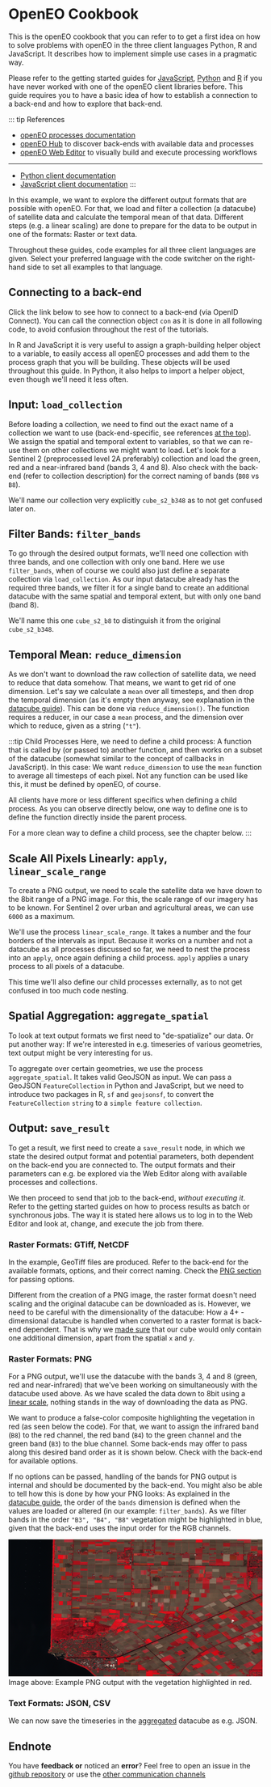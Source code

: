 # OpenEO Cookbook

This is the openEO cookbook that you can refer to to get a first idea on how to solve problems with openEO in the three client languages Python, R and JavaScript. It describes how to implement simple use cases in a pragmatic way.

Please refer to the getting started guides for [JavaScript](../javascript/index.md), [Python](../python/index.md) and [R](../r/index.md) if you have never worked with one of the openEO client libraries before. This guide requires you to have a basic idea of how to establish a connection to a back-end and how to explore that back-end.

::: tip References
* [openEO processes documentation](../processes.md)
* [openEO Hub](https://hub.openeo.org) to discover back-ends with available data and processes
* [openEO Web Editor](https://editor.openeo.org) to visually build and execute processing workflows
_____________________
* [Python client documentation](https://open-eo.github.io/openeo-python-client/index.html)
* [JavaScript client documentation](https://open-eo.github.io/openeo-js-client/1.3.1/index.html)
:::

In this example, we want to explore the different output formats that are possible with openEO. For that, we load and filter a collection (a datacube) of satellite data and calculate the temporal mean of that data. Different steps (e.g. a linear scaling) are done to prepare for the data to be output in one of the formats: Raster or text data.

Throughout these guides, code examples for all three client languages are given. Select your preferred language with the code switcher on the right-hand side to set all examples to that language.

## Connecting to a back-end

Click the link below to see how to connect to a back-end (via OpenID Connect). You can call the connection object `con` as it is done in all following code, to avoid confusion throughout the rest of the tutorials.

<CodeSwitcher>
<template v-slot:py>

[Getting started: Authentication](../python/#openid-connect-authentication)

</template>

<template v-slot:r>

[Getting started: Authentication](../r/#openid-connect-authentication)

</template>

<template v-slot:js>

[Getting started: Authentication](../javascript/#openid-connect-authentication)

</template>

</CodeSwitcher>

In R and JavaScript it is very useful to assign a graph-building helper object to a variable, to easily access all openEO processes and add them to the process graph that you will be building. These objects will be used throughout this guide. In Python, it also helps to import a helper object, even though we'll need it less often.

<CodeSwitcher>
<template v-slot:py>

```python
# import ProcessBuilder functions
from openeo.processes import ProcessBuilder
```

**Note:** Many functions in _child processes_ (see below), are instances of this `ProcessBuilder` import.

</template>
<template v-slot:r>

```r
# assign the graph-building helper object to "p" for easy access to all openEO processes, see > ?processes()
p <- processes()
```

**Note:** In all R code, `p` is used to select openEO processes.

</template>
<template v-slot:js>

```js
// assign the graph-building helper object to "builder" for easy access to all openEO processes
var builder = await con.buildProcess();
```

**Note:** In all JavaScript code, `builder` is used to select openEO processes.

</template>
</CodeSwitcher>

## Input: `load_collection`

Before loading a collection, we need to find out the exact name of a collection we want to use (back-end-specific, see references [at the top](#openeo-cookbook)). We assign the spatial and temporal extent to variables, so that we can re-use them on other collections we might want to load. Let's look for a Sentinel 2 (preprocessed level 2A preferably) collection and load the green, red and a near-infrared band (bands 3, 4 and 8). Also check with the back-end (refer to collection description) for the correct naming of bands (`B08` vs `B8`).

We'll name our collection very explicitly `cube_s2_b348` as to not get confused later on.

<CodeSwitcher>
<template v-slot:py>

```python
# make dictionary, containing bounding box
urk = {"west": 5.5661, "south": 52.6457, "east": 5.7298, "north": 52.7335}
# make list, containing the temporal interval
t = ["2021-04-26", "2021-04-30"]

# load first datacube
cube_s2_b348 = con.load_collection(
    "SENTINEL2_L2A_SENTINELHUB",
    spatial_extent = urk,
    temporal_extent = t,
    bands = ["B3", "B4", "B8"]
)
```

</template>
<template v-slot:r>

```r
# create variables for loading collection
urk <- list(west = 5.5661, south = 52.6457, east = 5.7298, north = 52.7335)

t <- c("2021-04-26", "2021-04-30")

# load first datacube
cube_s2_b348 <- p$load_collection(
  id = "SENTINEL2_L2A_SENTINELHUB",
  spatial_extent = urk,
  temporal_extent = t,
  bands=c("B3", "B4", "B8")
)
```

</template>
<template v-slot:js>

```js
// make spatial and temporal extent
let urk = {"west": 5.5661, "south": 52.6457, "east": 5.7298, "north": 52.7335};

let t = ["2021-04-26", "2021-04-30"];   

// load first cube
var cube_s2_b348 = builder.load_collection(
    "SENTINEL2_L2A_SENTINELHUB",
    urk,
    t,
    ["B3", "B4", "B8"]
);
```

**Note:** JavaScript doesn't use parameter names (like Python and R), so the parameters need to be in the order that they are defined in the [openEO processes documentation](../processes.md).

</template>
</CodeSwitcher>

## Filter Bands: `filter_bands`

To go through the desired output formats, we'll need one collection with three bands, and one collection with only one band. Here we use `filter_bands`, when of course we could also just define a separate collection via `load_collection`. As our input datacube already has the required three bands, we filter it for a single band to create an additional datacube with the same spatial and temporal extent, but with only one band (band 8). 

We'll name this one `cube_s2_b8` to distinguish it from the original `cube_s2_b348`.

<CodeSwitcher>
<template v-slot:py>

```python
# filter for band 8
cube_s2_b8 = cube_s2_b348.filter_bands(bands = ["B8"])
```

</template>
<template v-slot:r>

```r
# filter for band 8
cube_s2_b8 <- p$filter_bands(data = cube_s2_b348, bands = c("B8"))
```

</template>
<template v-slot:js>

```js
// filter for band 8
var cube_s2_b8 = builder.filter_bands(cube_s2_b348, ["B08"])
```

</template>
</CodeSwitcher>

## Temporal Mean: `reduce_dimension`

As we don't want to download the raw collection of satellite data, we need to reduce that data somehow. That means, we want to get rid of one dimension. Let's say we calculate a `mean` over all timesteps, and then drop the temporal dimension (as it's empty then anyway, see explanation in the [datacube guide](../datacubes.md#reduce)). This can be done via `reduce_dimension()`. The function requires a reducer, in our case a `mean` process, and the dimension over which to reduce, given as a string (`"t"`). 

:::tip Child Processes
Here, we need to define a child process: A function that is called by (or passed to) another function, and then works on a subset of the datacube (somewhat similar to the concept of callbacks in JavaScript). In this case: We want `reduce_dimension` to use the `mean` function to average all timesteps of each pixel. Not any function can be used like this, it must be defined by openEO, of course.

All clients have more or less different specifics when defining a child process. As you can observe directly below, one way to define one is to define the function directly inside the parent process.

For a more clean way to define a child process, see the chapter below.
:::

<CodeSwitcher>
<template v-slot:py>

```python
# reduce all timesteps
# mean_time() is a shortcut function
cube_s2_b8_red = cube_s2_b8.mean_time()

# alternatively, 'reduce_dimension' can be used
cube_s2_b8_red = cube_s2_b8.reduce_dimension(dimension="t", reducer="mean")

# additionally, reduce second collection
cube_s2_b348_red = cube_s2_b348.mean_time()
```

**Note:** In python, the child process can be a string.

</template>
<template v-slot:r>

```r
# reduce dimension, first collection
cube_s2_b8_red <- p$reduce_dimension(data = cube_s2_b8, reducer = function(data, context) { p$mean(data) }, dimension = "t")

# reduce, second collection
cube_s2_b348_red <- p$reduce_dimension(data = cube_s2_b348, reducer = function(data, context) { p$mean(data) }, dimension = "t")
```

**Note:** In R, we can select a child process from the `p` helper object.

</template>
<template v-slot:js>

```js
// reduce dimension
var cube_s2_b8_red = builder.reduce_dimension(cube_s2_b8, (data, _, child) => child.mean(data), "t");

// second collection
var cube_s2_b348_red = builder.reduce_dimension(cube_s2_b348, (data, _, child) => child.mean(data), "t");
```

**Note:** In JavaScript, arrow functions can be used as child processes.

</template>
</CodeSwitcher>

## Scale All Pixels Linearly: `apply`, `linear_scale_range`

To create a PNG output, we need to scale the satellite data we have down to the 8bit range of a PNG image. For this, the scale range of our imagery has to be known. For Sentinel 2 over urban and agricultural areas, we can use `6000` as a maximum.

We'll use the process `linear_scale_range`. It takes a number and the four borders of the intervals as input. Because it works on a number and not a datacube as all processes discussed so far, we need to nest the process into an `apply`, once again defining a child process. `apply` applies a unary process to all pixels of a datacube.

This time we'll also define our child processes externally, as to not get confused in too much code nesting.

<CodeSwitcher>
<template v-slot:py>

```python
# define child process, use ProcessBuilder
def scale_(x: ProcessBuilder):
    return x.linear_scale_range(0, 6000, 0, 255)

# apply scale_ to all pixels
cube_s2_b348_red_lin = cube_s2_b348_red.apply(scale_)
```

**Resource:** Refer to the [Python client documentation](https://open-eo.github.io/openeo-python-client/processes.html#processes-with-child-callbacks) to learn more about child processes in Python.

</template>
<template v-slot:r>

```r
# define child process
scale_ <- function(x, context) {
  p$linear_scale_range(x, inputMin = 0, inputMax = 6000, outputMin = 0, outputMax = 255)
}

# apply scale range to all pixels
cube_s2_b348_red_lin <- p$apply(data = cube_s2_b348_red, process = scale_)
```

</template>
<template v-slot:js>

```js
// define child process (long way)
var scale_ = function(x, context) {
    return this.linear_scale_range(x, 0, 6000, 0, 255)
}

// we could also use an arrow function here to abbreviate
// var scale_ = (x, context, child) => child.linear_scale_range(x, 0, 6000, 0, 255)

// apply child process to all pixels
var cube_s2_b348_red_lin = builder.apply(cube_s2_b348_red, scale_);
```

**Note:** Given the two ways of defining a child process above, we can see that in the long way, the builder is available as `this`, while in arrow functions, it has to be passed as the last argument (here called `child`).

</template>
</CodeSwitcher>

## Spatial Aggregation: `aggregate_spatial`

To look at text output formats we first need to "de-spatialize" our data. Or put another way: If we're interested in e.g. timeseries of various geometries, text output might be very interesting for us.

To aggregate over certain geometries, we use the process `aggregate_spatial`. It takes valid GeoJSON as input. We can pass a GeoJSON `FeatureCollection` in Python and JavaScript, but we need to introduce two packages in R, `sf` and `geojsonsf`, to convert the `FeatureCollection` `string` to a `simple feature collection`.

<CodeSwitcher>
<template v-slot:py>

```python
# polygons as (geojson) dict
pols = { "type": "FeatureCollection", "features": [ { "type": "Feature", "properties": {}, "geometry": { "type": "Polygon", "coordinates": [ [ [ 5.636715888977051, 52.6807532675943 ], [ 5.629441738128662, 52.68157281641395 ], [ 5.633561611175536, 52.67787822078012 ], [ 5.636715888977051, 52.6807532675943 ] ] ] } }, { "type": "Feature", "properties": {}, "geometry": { "type": "Polygon", "coordinates": [ [ [ 5.622982978820801, 52.68595649102906 ], [ 5.6201934814453125, 52.68429152697491 ], [ 5.628776550292969, 52.683719180920846 ], [ 5.622982978820801, 52.68595649102906 ] ] ] } } ]}

# aggregate spatial
cube_s2_b8_agg = cube_s2_b8.aggregate_spatial(geometries = pols, reducer = "mean")

# alternatively, the python client has a shortcut function for this special case
# cube_s2_b8_agg = cube_s2_b8.polygonal_mean_timeseries(polygon = pols)
```

</template>
<template v-slot:r>

```r
# load sf and geojsonsf
library(sf)
library(geojsonsf)

# create string containing the geojson FeatureCollection
pol_string <- '{ "type": "FeatureCollection", "features": [ { "type": "Feature", "properties": {}, "geometry": { "type": "Polygon", "coordinates": [ [ [ 5.636715888977051, 52.6807532675943 ], [ 5.629441738128662, 52.68157281641395 ], [ 5.633561611175536, 52.67787822078012 ], [ 5.636715888977051, 52.6807532675943 ] ] ] } }, { "type": "Feature", "properties": {}, "geometry": { "type": "Polygon", "coordinates": [ [ [ 5.622982978820801, 52.68595649102906 ], [ 5.6201934814453125, 52.68429152697491 ], [ 5.628776550292969, 52.683719180920846 ], [ 5.622982978820801, 52.68595649102906 ] ] ] } } ]}'
# convert to sf object
pols <- geojson_sf(pol_string)

# add any attribute as a workaround, empty simple features are not accepted
pols$anAttribute <- c(4,5)

# aggregate spatially
cube_s2_b8_agg <- p$aggregate_spatial(data = cube_s2_b8, reducer = function(data, context) { p$mean(data) }, geometries = pols)
```

**Note:** At the time of writing this, empty simple features are not accepted and produce an error. To work around this issue, simply add a random attribute to the `sf` object. Above we are assigning the (randomly chosen) values `4` and `5` to the two polygons in the collection.

</template>
<template v-slot:js>

```js
// define polygons as geojson
var pols = {
  "type": "FeatureCollection",
  "features": [
    {
      "type": "Feature",
      "properties": {},
      "geometry": {
        "type": "Polygon",
        "coordinates": [
          [
            [
              5.636715888977051,
              52.6807532675943
            ],
            [
              5.629441738128662,
              52.68157281641395
            ],
            [
              5.633561611175536,
              52.67787822078012
            ],
            [
              5.636715888977051,
              52.6807532675943
            ]
          ]
        ]
      }
    },
    {
      "type": "Feature",
      "properties": {},
      "geometry": {
        "type": "Polygon",
        "coordinates": [
          [
            [
              5.622982978820801,
              52.68595649102906
            ],
            [
              5.6201934814453125,
              52.68429152697491
            ],
            [
              5.628776550292969,
              52.683719180920846
            ],
            [
              5.622982978820801,
              52.68595649102906
            ]
          ]
        ]
      }
    }
  ]
}
   
// aggregate spatial
var cube_s2_b8_agg = builder.aggregate_spatial(cube_s2_b8, pols, (data, _, child) => child.mean(data))
```

</template>
</CodeSwitcher>

## Output: `save_result`

To get a result, we first need to create a `save_result` node, in which we state the desired output format and potential parameters, both dependent on the back-end you are connected to. The output formats and their parameters can e.g. be explored via the Web Editor along with available processes and collections.

We then proceed to send that job to the back-end, _without executing it_. Refer to the getting started guides on how to process results as batch or synchronous jobs. The way it is stated here allows us to log in to the Web Editor and look at, change, and execute the job from there.

### Raster Formats: GTiff, NetCDF

In the example, GeoTiff files are produced. Refer to the back-end for the available formats, options, and their correct naming. Check the [PNG section](#raster-formats-png) for passing options. 

Different from the creation of a PNG image, the raster format doesn't need scaling and the original datacube can be downloaded as is. However, we need to be careful with the dimensionality of the datacube: How a 4+ - dimensional datacube is handled when converted to a raster format is back-end dependent. That is why we [made sure](#temporal-mean-reduce_dimension) that our cube would only contain one additional dimension, apart from the spatial `x` and `y`.

<CodeSwitcher>
<template v-slot:py>

```python
# save using save_result, give format as string
res = cube_s2_b8_red.save_result(format = "GTiff")

# send job to back-end, do not execute
job = res.send_job(title = "temporal_mean_as_GTiff_py")
```

</template>
<template v-slot:r>

```r
# use list_file_formats() to be able to choose from a list
formats <- list_file_formats()

# save using save_result, give format via list
res <- p$save_result(data = cube_s2_b8_red, format = formats$output$GTiff)

# send job to back-end
job <- create_job(graph = res, title = "temporal_mean_as_GTiff_r")
```

</template>
<template v-slot:js>

```js
// save using save_result, give fomat as string
result = builder.save_result(cube_s2_b8_red, "GTiff");

// send job to back-end, but don't execute yet; set title
var job = await con.createJob(result, "temporal_mean_as_GTiff_js");
```

</template>
</CodeSwitcher>

### Raster Formats: PNG

For a PNG output, we'll use the datacube with the bands 3, 4 and 8 (green, red and near-infrared) that we've been working on simultaneously with the datacube used above. As we have scaled the data down to 8bit using a [linear scale](#scale-all-pixels-linearly-apply-linear_scale_range), nothing stands in the way of downloading the data as PNG.

We want to produce a false-color composite highlighting the vegetation in red (as seen below the code). For that, we want to assign the infrared band (`B8`) to the red channel, the red band (`B4`) to the green channel and the green band (`B3`) to the blue channel. Some back-ends may offer to pass along this desired band order as it is shown below. Check with the back-end for available options.

If no options can be passed, handling of the bands for PNG output is internal and should be documented by the back-end. You might also be able to tell how this is done by how your PNG looks: As explained in the [datacube guide](../datacubes.md#dimensions), the order of the `bands` dimension is defined when the values are loaded or altered (in our example: `filter_bands`). As we filter bands in the order `"B3", "B4", "B8"` vegetation might be highlighted in blue, given that the back-end uses the input order for the RGB channels.

<CodeSwitcher>
<template v-slot:py>

```python
# save result cube as PNG
res = cube_s2_b348_red_lin.save_result(format = "PNG", options = {
        "red": "B8",
        "green": "B4",
        "blue": "B3"
      })

# send job to back-end
job = res.send_job(title = "temporal_mean_as_PNG_py")
```

In python, options are passed as a dictionary

</template>
<template v-slot:r>

```r
# use list_file_formats() to be able to choose from a list
formats <- list_file_formats()

# save result as PNG
res <- p$save_result(data = cube_s2_b348_red_lin, format = formats$output$PNG, 
                      options = list(red="B8", green="B4", blue="B3"))

# send job to back-end
job <- create_job(graph = res, title = "temporal_mean_as_PNG_r")
```

In R, options are passed as a list.

</template>
<template v-slot:js>

```js
// save result as PNG
result = builder.save_result(cube_s2_b348_red_lin, "PNG", {
    red: "B8",
    green: "B4",
    blue: "B3"
});
    
// send job to back-end
var job = await con.createJob(result, "temporal_mean_as_PNG_js");
```

In JavaScript, options are passed as objects.

</template>
</CodeSwitcher>

![Example PNG: false color composite highlighting vegetation in red.](../cookbook/urk.png)
Image above: Example PNG output with the vegetation highlighted in red.


### Text Formats: JSON, CSV

We can now save the timeseries in the [aggregated](#spatial-aggregation-aggregate_spatial) datacube as e.g. JSON.

<CodeSwitcher>
<template v-slot:py>

```python
# save result cube as JSON
res = cube_s2_b8_agg.save_result(format = "JSON")

# send job to back-end
job = res.send_job(title = "timeseries_as_JSON_py")
```

</template>
<template v-slot:r>

```r
# use list_file_formats() to be able to choose from a list
formats <- list_file_formats()

# save result as JSON
res <- p$save_result(data = cube_s2_b8_agg, format = formats$output$JSON)

# send job to back-end
job <- create_job(graph = res, title = "timeseries_as_JSON_r")
```

**Note:** Because the R client rounds coordinates to four digits, slightly different results are received in comparison to the other clients.

</template>
<template v-slot:js>

```js
// save as CSV
result = builder.save_result(cube_s2_b8_agg, "JSON");

// send job to back-end
var job = await con.createJob(result, "timeseries_as_JSON_js");
```

</template>
</CodeSwitcher>

## Endnote

You have **feedback or** noticed an **error**? Feel free to open an issue in the [github repository](https://github.com/Open-EO/openeo.org) or use the [other communication channels](https://openeo.org/contact.html)

